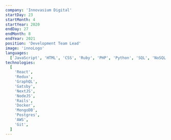 ```yaml
---
company: 'Innovasium Digital'
startDay: 23
startMonth: 4
startYear: 2020
endDay: 27
endMonth: 8
endYear: 2021
position: 'Development Team Lead'
image: 'innoLogo'
languages:
  ['JavaScript', 'HTML', 'CSS', 'Ruby', 'PHP', 'Python', 'SQL', 'NoSQL']
technologies:
  [
    'React',
    'Redux',
    'GraphQL',
    'Gatsby',
    'NextJS',
    'NodeJS',
    'Rails',
    'Docker',
    'MongoDB',
    'Postgres',
    'AWS',
    'Git',
  ]
---
```

